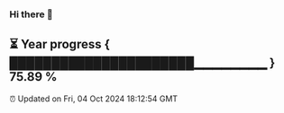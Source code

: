 ### Hi there 👋
⏳ Year progress { ██████████████████████▁▁▁▁▁▁▁▁ } 75.89 %
---
⏰ Updated on Fri, 04 Oct 2024 18:12:54 GMT

